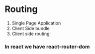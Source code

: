 # Routing
1. Single Page Application
2. Client Side bundle
3. Client side routing:
### In react we have react-router-dom
